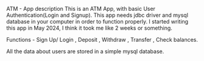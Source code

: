 ATM - App description
This is an ATM App, with basic User Authentication(Login and Signup). This app needs jdbc driver  and mysql database in your computer in order to function properly. I started writing this app in May 2024, I think it took me like 2 weeks or something.

Functions - Sign Up/ Login , Deposit , Withdraw , Transfer , Check balances. 

All the data about users are stored in a simple mysql database. 
